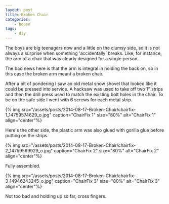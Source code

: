 ```yaml
---
layout: post
title: Broken Chair
categories:
    - house
tags:
    - diy
---
```


The boys are big teenagers now and a little on the clumsy side, so it is not always a surprise when something 'accidentally' breaks. Like, for instance, the arm of a chair that was clearly designed for a single person.

The bad news here is that the arm is integral in holding the back on, so in this case the broken arm meant a broken chair.

After a bit of pondering I saw an old metal snow shovel that looked like it could be pressed into service. A hacksaw was used to take off two 1" strips and then the drill press used to match the existing bolt holes in the chair. To be on the safe side I went with 6 screws for each metal strip.

{% img src="/assets/posts/2014-08-17-Broken-Chair/chairfix-1_14759574629_o.jpg" caption="ChairFix 1" size="80%" alt="ChairFix 1" align="center"%}

Here's the other side, the plastic arm was also glued with gorilla glue before putting on the strips.

{% img src="/assets/posts/2014-08-17-Broken-Chair/chairfix-2_14759569929_o.jpg" caption="ChairFix 2" size="80%" alt="ChairFix 2" align="center"%}

Fully assembled.

{% img src="/assets/posts/2014-08-17-Broken-Chair/chairfix-3_14946243245_o.jpg" caption="ChairFix 3" size="80%" alt="ChairFix 3" align="center"%}

Not too bad and holding up so far, cross fingers.